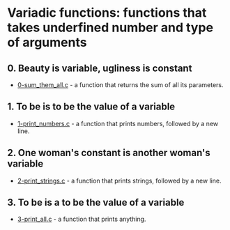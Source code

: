 # Variadic functions: functions that takes underfined number and type of arguments


## 0. Beauty is variable, ugliness is constant
- [0-sum_them_all.c](https://github.com/larsody/alx-low_level_programming/blob/d280e4dba03364536ce667798b3c6af4666db27d/0x10-variadic_functions/0-sum_them_all.c) - a function that returns the sum of all its parameters.

## 1. To be is to be the value of a variable
- [1-print_numbers.c](https://github.com/larsody/alx-low_level_programming/blob/d280e4dba03364536ce667798b3c6af4666db27d/0x10-variadic_functions/1-print_numbers.c) - a function that prints numbers, followed by a new line.
## 2. One woman's constant is another woman's variable
- [2-print_strings.c](https://github.com/larsody/alx-low_level_programming/blob/d280e4dba03364536ce667798b3c6af4666db27d/0x10-variadic_functions/2-print_strings.c) - a function that prints strings, followed by a new line.

## 3. To be is a to be the value of a variable
- [3-print_all.c](https://github.com/larsody/alx-low_level_programming/blob/d280e4dba03364536ce667798b3c6af4666db27d/0x10-variadic_functions/3-print_all.c) - a function that prints anything.
